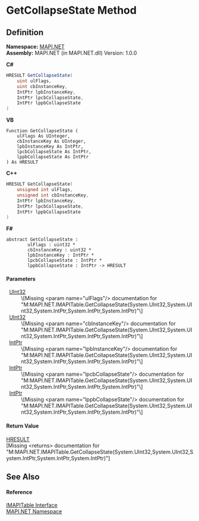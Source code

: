# GetCollapseState Method




## Definition
**Namespace:** <a href="5bef4637-66f8-16d4-e5f4-4d0da57a1538.md">MAPI.NET</a>  
**Assembly:** MAPI.NET (in MAPI.NET.dll) Version: 1.0.0

**C#**
``` C#
HRESULT GetCollapseState(
	uint ulFlags,
	uint cbInstanceKey,
	IntPtr lpbInstanceKey,
	IntPtr lpcbCollapseState,
	IntPtr lppbCollapseState
)
```
**VB**
``` VB
Function GetCollapseState ( 
	ulFlags As UInteger,
	cbInstanceKey As UInteger,
	lpbInstanceKey As IntPtr,
	lpcbCollapseState As IntPtr,
	lppbCollapseState As IntPtr
) As HRESULT
```
**C++**
``` C++
HRESULT GetCollapseState(
	unsigned int ulFlags, 
	unsigned int cbInstanceKey, 
	IntPtr lpbInstanceKey, 
	IntPtr lpcbCollapseState, 
	IntPtr lppbCollapseState
)
```
**F#**
``` F#
abstract GetCollapseState : 
        ulFlags : uint32 * 
        cbInstanceKey : uint32 * 
        lpbInstanceKey : IntPtr * 
        lpcbCollapseState : IntPtr * 
        lppbCollapseState : IntPtr -> HRESULT 
```



#### Parameters
<dl><dt>  <a href="https://learn.microsoft.com/dotnet/api/system.uint32" target="_blank" rel="noopener noreferrer">UInt32</a></dt><dd>\[Missing &lt;param name="ulFlags"/&gt; documentation for "M:MAPI.NET.IMAPITable.GetCollapseState(System.UInt32,System.UInt32,System.IntPtr,System.IntPtr,System.IntPtr)"\]</dd><dt>  <a href="https://learn.microsoft.com/dotnet/api/system.uint32" target="_blank" rel="noopener noreferrer">UInt32</a></dt><dd>\[Missing &lt;param name="cbInstanceKey"/&gt; documentation for "M:MAPI.NET.IMAPITable.GetCollapseState(System.UInt32,System.UInt32,System.IntPtr,System.IntPtr,System.IntPtr)"\]</dd><dt>  <a href="https://learn.microsoft.com/dotnet/api/system.intptr" target="_blank" rel="noopener noreferrer">IntPtr</a></dt><dd>\[Missing &lt;param name="lpbInstanceKey"/&gt; documentation for "M:MAPI.NET.IMAPITable.GetCollapseState(System.UInt32,System.UInt32,System.IntPtr,System.IntPtr,System.IntPtr)"\]</dd><dt>  <a href="https://learn.microsoft.com/dotnet/api/system.intptr" target="_blank" rel="noopener noreferrer">IntPtr</a></dt><dd>\[Missing &lt;param name="lpcbCollapseState"/&gt; documentation for "M:MAPI.NET.IMAPITable.GetCollapseState(System.UInt32,System.UInt32,System.IntPtr,System.IntPtr,System.IntPtr)"\]</dd><dt>  <a href="https://learn.microsoft.com/dotnet/api/system.intptr" target="_blank" rel="noopener noreferrer">IntPtr</a></dt><dd>\[Missing &lt;param name="lppbCollapseState"/&gt; documentation for "M:MAPI.NET.IMAPITable.GetCollapseState(System.UInt32,System.UInt32,System.IntPtr,System.IntPtr,System.IntPtr)"\]</dd></dl>

#### Return Value
<a href="50596607-a328-ef10-6ea9-0448fbb7d197.md">HRESULT</a>  
\[Missing &lt;returns&gt; documentation for "M:MAPI.NET.IMAPITable.GetCollapseState(System.UInt32,System.UInt32,System.IntPtr,System.IntPtr,System.IntPtr)"\]

## See Also


#### Reference
<a href="06a9b727-f5d6-e992-c936-a2712197dcee.md">IMAPITable Interface</a>  
<a href="5bef4637-66f8-16d4-e5f4-4d0da57a1538.md">MAPI.NET Namespace</a>  
